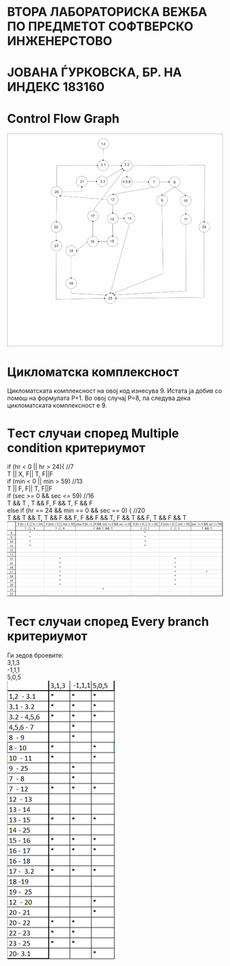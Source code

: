 # ВТОРА ЛАБОРАТОРИСКА ВЕЖБА ПО ПРЕДМЕТОТ СОФТВЕРСКО ИНЖЕНЕРСТОВО
# ЈОВАНА ЃУРКОВСКА, БР. НА ИНДЕКС 183160
# Control Flow Graph
![Control Flow Graph](https://github.com/Jovana325/SI_lab2_183160/blob/main/CFG.png)
# Цикломатска комплексност
Цикломатската комплексност на овој код изнесува 9. Истата ја добив со помош на формулата P+1. Во овој случај P=8, па следува дека цикломатската комплексност е 9.
# Tест случаи според Multiple condition критериумот
if (hr < 0 || hr > 24){  //7      <br />
    T || X, F|| T, F||F            <br />
if (min < 0 || min > 59)  //13     <br />
    T || F, F|| T, F||F          <br />
if (sec >= 0 && sec <= 59) //16    <br />
    T && T , T && F, F && T, F && F     <br />
else if (hr == 24 && min == 0 && sec == 0) {  //20   <br />
    T && T && T, T && F && F, F && F && T, F && T && F, T && F && T   <br />
![Multiple condition](https://github.com/Jovana325/SI_lab2_183160/blob/main/Multiple%20condition.png)
# Tест случаи според Every branch критериумот
Ги зедов броевите: <br />
3,1,3 <br />  -1,1,1 <br />  5,0,5 <br />
![Every branch](https://github.com/Jovana325/SI_lab2_183160/blob/main/Every%20Branch.png)
